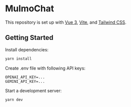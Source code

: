# MulmoChat

This repository is set up with [Vue 3](https://vuejs.org/), [Vite](https://vitejs.dev/), and [Tailwind CSS](https://tailwindcss.com/).

## Getting Started

Install dependencies:

```sh
yarn install
```

Create .env file with following API keys:

```
OPENAI_API_KEY=...
GEMINI_API_KEY=...
```

Start a development server:

```sh
yarn dev
```
